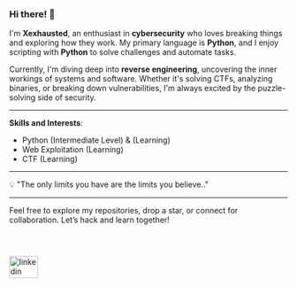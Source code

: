 ### Hi there! :wave:

I'm **Xexhausted**, an enthusiast in **cybersecurity** who loves breaking things and exploring how they work. My primary language is **Python**, and I enjoy scripting with **Python** to solve challenges and automate tasks. 

Currently, I'm diving deep into **reverse engineering**, uncovering the inner workings of systems and software. Whether it's solving CTFs, analyzing binaries, or breaking down vulnerabilities, I'm always excited by the puzzle-solving side of security.

---

**Skills and Interests**:
- Python (Intermediate Level) & (Learning)
- Web Exploitation (Learning)
- CTF (Learning)

---

:bulb: "The only limits you have are the limits you believe.." 

---

Feel free to explore my repositories, drop a star, or connect for collaboration. Let’s hack and learn together!
<br><br><br>

###

<div align="left">
  <a href="https://www.linkedin.com/in/sahan-shrestha-xexhausted-ba83a6279/" target="_blank">
    <img src="https://raw.githubusercontent.com/maurodesouza/profile-readme-generator/master/src/assets/icons/social/linkedin/default.svg" width="52" height="40" alt="linkedin logo"  />
  </a>
</div>

###
